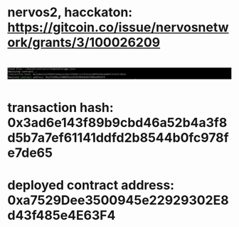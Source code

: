 # nervos2, hacckaton: https://gitcoin.co/issue/nervosnetwork/grants/3/100026209
# ![ckb deplyed img](https://github.com/Azmora/nervos2/blob/be1c186d11256844b0efa3047baab0706ce5e684/afterDeployed.PNG)
# transaction hash: 0x3ad6e143f89b9cbd46a52b4a3f8d5b7a7ef61141ddfd2b8544b0fc978fe7de65
# deployed contract address: 0xa7529Dee3500945e22929302E8d43f485e4E63F4
